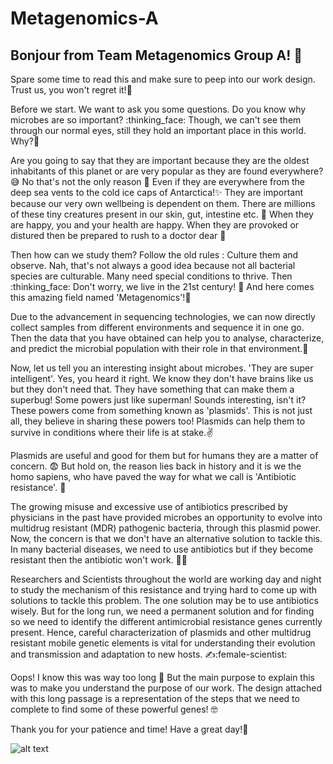 # Metagenomics-A

## Bonjour from Team Metagenomics Group A! :handshake:


Spare some time to read this and make sure to peep into our work design. Trust us, you won't regret it!🤔

Before we start. We want to ask you some questions. Do you know why microbes are so important? :thinking_face:
Though, we can't see them through our normal eyes, still they hold an important place in this world. Why?🤔

Are you going to say that they are important because they are the oldest inhabitants of this planet or are very popular as they are found everywhere? :sweat_smile:
No that's not the only reason :no_entry_sign:
Even if they are everywhere from the deep sea vents to the cold ice caps of Antarctica!:sparkles:
They are important because our very own wellbeing is dependent on them. There are millions of these tiny creatures present in our skin, gut, intestine etc. :microbe:
When they are happy, you and your health are happy. When they are provoked or distured then be prepared to rush to a doctor dear :runner:

Then how can we study them? Follow the old rules : Culture them and observe. Nah, that's not always a good idea because not all bacterial species are culturable. Many need special conditions to thrive. Then :thinking_face: Don't worry, we live in the 21st century! :partying_face: And here comes this amazing field named 'Metagenomics'!🌟

Due to the advancement in sequencing technologies, we can now directly collect samples from different environments and sequence it in one go. Then the data that you have obtained can help you to analyse, characterize, and predict the microbial population with their role in that environment.:raised_hands:

Now, let us tell you an interesting insight about microbes. 'They are super intelligent'. Yes, you heard it right. We know they don't have brains like us but they don't need that. They have something that can make them a superbug! Some powers just like superman! Sounds interesting, isn't it? These powers come from something known as 'plasmids'. This is not just all, they believe in sharing these powers too! Plasmids can help them to survive in conditions where their life is at stake.:v:

Plasmids are useful and good for them but for humans they are a matter of concern. :fearful: But hold on, the reason lies back in history and it is we the homo sapiens, who have paved the way for what we call is 'Antibiotic resistance'. :pleading_face:

The growing misuse and excessive use of antibiotics prescribed by physicians in the past have provided microbes an opportunity to evolve into multidrug resistant (MDR) pathogenic bacteria, through this plasmid power. Now, the concern is that we don't have an alternative solution to tackle this. In many bacterial diseases, we need to use antibiotics but if they become resistant then the antibiotic won't work. :pill::x:

Researchers and Scientists throughout the world are working day and night to study the mechanism of this resistance and trying hard to come up with solutions to tackle this problem. The one solution may be to use antibiotics wisely. But for the long run, we need a permanent solution and for finding so we need to identify the different antimicrobial resistance genes currently present. Hence, careful characterization of plasmids and other multidrug resistant mobile genetic elements is vital for understanding their evolution and transmission and adaptation to new hosts. :writing_hand::female-scientist:

Oops! I know this was way too long :eyes: But the main purpose to explain this was to make you understand the purpose of our work. The design attached with this long passage is a representation of the steps that we need to complete to find some of these powerful genes! :nerd_face:


Thank you for your patience and time!
Have a great day!🤗

![alt text]()
